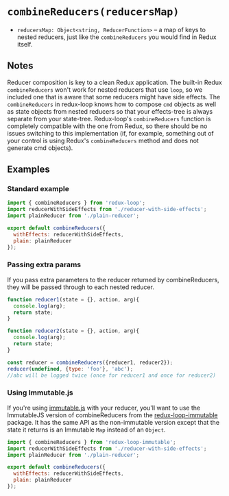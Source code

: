 # `combineReducers(reducersMap)`

* `reducersMap: Object<string, ReducerFunction>` &ndash; a map of keys to nested
  reducers, just like the `combineReducers` you would find in Redux itself.

## Notes

Reducer composition is key to a clean Redux application. The built-in Redux
`combineReducers` won't work for nested reducers that use `loop`, so we
included one that is aware that some reducers might have side effects. The
`combineReducers` in redux-loop knows how to compose `cmd` objects as well as
state objects from nested reducers so that your effects-tree is always
separate from your state-tree. Redux-loop's `combineReducers` function is
completely compatible with the one from Redux, so there should be no issues
switching to this implementation (if, for example, something out of your
control is using Redux's `combineReducers` method and does not generate cmd
objects).

## Examples

### Standard example

```js
import { combineReducers } from 'redux-loop';
import reducerWithSideEffects from './reducer-with-side-effects';
import plainReducer from './plain-reducer';

export default combineReducers({
  withEffects: reducerWithSideEffects,
  plain: plainReducer
});
```

### Passing extra params
If you pass extra parameters to the reducer returned by combineReducers, they will be passed through to each nested reducer.

```js
function reducer1(state = {}, action, arg){
  console.log(arg);
  return state;
}

function reducer2(state = {}, action, arg){
  console.log(arg); 
  return state;
}

const reducer = combineReducers({reducer1, reducer2});
reducer(undefined, {type: 'foo'}, 'abc');
//abc will be logged twice (once for reducer1 and once for reducer2)
```

### Using Immutable.js

If you're using
[immutable.js](https://github.com/facebook/immutable-js/) with your reducer,
you'll want to use the ImmutableJS version of combineReducers from the [redux-loop-immutable](https://github.com/redux-loop/redux-loop-immutable) package. It has the same API as the non-immutable version except that the state it returns is an Immutable `Map` instead of an `Object`.

```js
import { combineReducers } from 'redux-loop-immutable';
import reducerWithSideEffects from './reducer-with-side-effects';
import plainReducer from './plain-reducer';

export default combineReducers({
  withEffects: reducerWithSideEffects,
  plain: plainReducer
});
```
